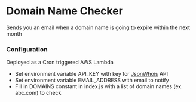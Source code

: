 # Domain Name Checker
Sends you an email when a domain name is going to expire within the next month

### Configuration
Deployed as a Cron triggered AWS Lambda

- Set environment variable API_KEY with key for [JsonWhois](https://jsonwhois.io/) API
- Set environment variable EMAIL_ADDRESS with email to notify
- Fill in DOMAINS constant in index.js with a list of domain names (ex. abc.com) to check